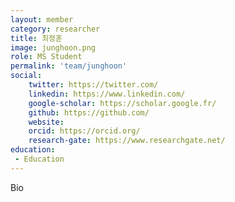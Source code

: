 ```yaml
---
layout: member
category: researcher
title: 최정훈
image: junghoon.png
role: MS Student
permalink: 'team/junghoon'
social:
    twitter: https://twitter.com/
    linkedin: https://www.linkedin.com/
    google-scholar: https://scholar.google.fr/
    github: https://github.com/
    website:
    orcid: https://orcid.org/
    research-gate: https://www.researchgate.net/
education:
 - Education
---
```

Bio

